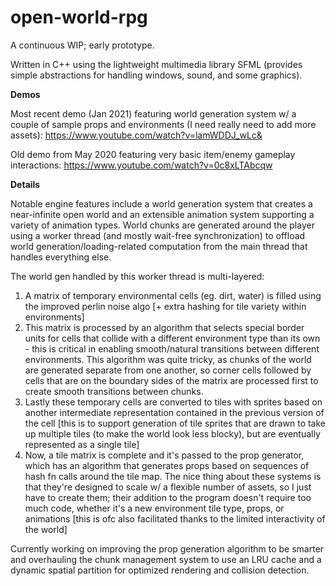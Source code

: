 # open-world-rpg

A continuous WIP; early prototype.

Written in C++ using the lightweight multimedia library SFML (provides simple abstractions for handling windows, sound, and some graphics).

**Demos**

Most recent demo (Jan 2021) featuring world generation system w/ a couple of sample props and environments (I need really need to add more assets): https://www.youtube.com/watch?v=lamWDDJ_wLc&

Old demo from May 2020 featuring very basic item/enemy gameplay interactions: https://www.youtube.com/watch?v=0c8xLTAbcqw

**Details**

Notable engine features include a world generation system that creates a near-infinite open world and an extensible animation system supporting a variety of animation types. World chunks are generated around the player using a worker thread (and mostly wait-free synchronization) to offload world generation/loading-related computation from the main thread that handles everything else. 

The world gen handled by this worker thread is multi-layered: 
1. A matrix of temporary environmental cells (eg. dirt, water) is filled using the improved perlin noise algo [+ extra hashing for tile variety within environments]
2. This matrix is processed by an algorithm that selects special border units for cells that collide with a different environment type than its own - this is critical in enabling smooth/natural transitions between different environments. This algorithm was quite tricky, as chunks of the world are generated separate from one another, so corner cells followed by cells that are on the boundary sides of the matrix are processed first to create smooth transitions between chunks.
3. Lastly these temporary cells are converted to tiles with sprites based on another intermediate representation contained in the previous version of the cell [this is to support  generation of tile sprites that are drawn to take up multiple tiles (to make the world look less blocky), but are eventually represented as a single tile]
4. Now, a tile matrix is complete and it's passed to the prop generator, which has an algorithm that generates props based on sequences of hash fn calls around the tile map.
The nice thing about these systems is that they're designed to scale w/ a flexible number of assets, so I just have to create them; their addition to the program doesn't require too much code, whether it's a new environment tile type, props, or animations [this is ofc also facilitated thanks to the limited interactivity of the world]

Currently working on improving the prop generation algorithm to be smarter and overhauling the chunk management system to use an LRU cache and a dynamic spatial partition for optimized rendering and collision detection.
